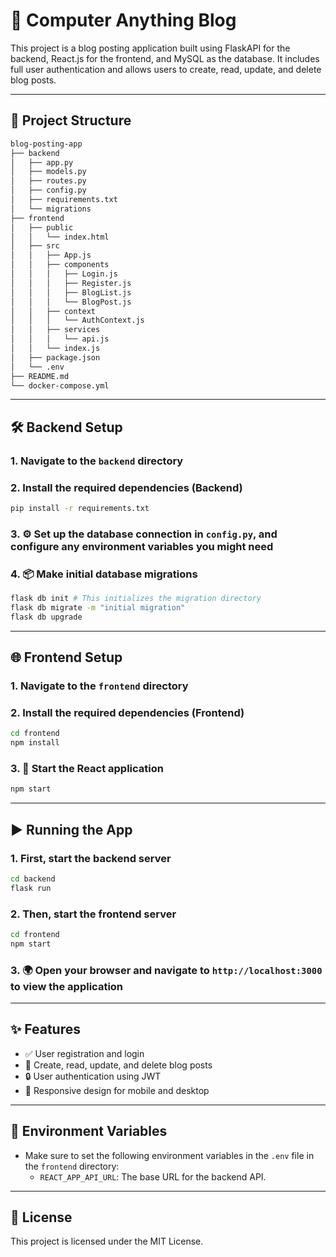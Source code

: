 # 📝 Computer Anything Blog

This project is a blog posting application built using FlaskAPI for the backend, React.js for the frontend, and MySQL as the database. It includes full user authentication and allows users to create, read, update, and delete blog posts.

---

## 📂 Project Structure

```bash
blog-posting-app
├── backend
│   ├── app.py
│   ├── models.py
│   ├── routes.py
│   ├── config.py
│   ├── requirements.txt
│   └── migrations
├── frontend
│   ├── public
│   │   └── index.html
│   ├── src
│   │   ├── App.js
│   │   ├── components
│   │   │   ├── Login.js
│   │   │   ├── Register.js
│   │   │   ├── BlogList.js
│   │   │   └── BlogPost.js
│   │   ├── context
│   │   │   └── AuthContext.js
│   │   ├── services
│   │   │   └── api.js
│   │   └── index.js
│   ├── package.json
│   └── .env
├── README.md
└── docker-compose.yml
```

---

## 🛠️ Backend Setup

### 1. Navigate to the `backend` directory

### 2. Install the required dependencies (Backend)

```bash
pip install -r requirements.txt
```

### 3. ⚙️ Set up the database connection in `config.py`, and configure any environment variables you might need

### 4. 📦 Make initial database migrations

```bash
flask db init # This initializes the migration directory
flask db migrate -m "initial migration"
flask db upgrade
```

---

## 🌐 Frontend Setup

### 1. Navigate to the `frontend` directory

### 2. Install the required dependencies (Frontend)

```bash
cd frontend
npm install
```

### 3. 🚀 Start the React application

```bash
npm start
```

---

## ▶️ Running the App

### 1. First, start the backend server

```bash
cd backend
flask run
```

### 2. Then, start the frontend server

```bash
cd frontend
npm start
```

### 3. 🌍 Open your browser and navigate to `http://localhost:3000` to view the application

---

## ✨ Features

- ✅ User registration and login
- 📝 Create, read, update, and delete blog posts
- 🔒 User authentication using JWT
- 📱 Responsive design for mobile and desktop

---

## 🔧 Environment Variables

- Make sure to set the following environment variables in the `.env` file in the `frontend` directory:
  - `REACT_APP_API_URL`: The base URL for the backend API.

---

## 📜 License

This project is licensed under the MIT License.
